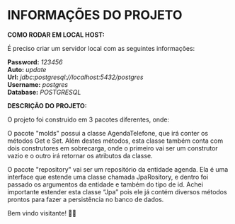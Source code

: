 # INFORMAÇÕES DO PROJETO

**COMO RODAR EM LOCAL HOST:** 

É preciso criar um servidor local com as seguintes informações:

**Password:** _123456_  
**Auto:** _update_  
**Url:** _jdbc:postgresql://localhost:5432/postgres_  
**Username:** _postgres_  
**Database:** _POSTGRESQL_  




**DESCRIÇÃO DO PROJETO:**  


O projeto foi construido em 3 pacotes diferentes, onde:  

O pacote "molds" possui a classe AgendaTelefone, que irá conter os métodos Get e Set. Além destes métodos, esta classe também conta com dois construtores em sobrecarga, onde o primeiro vai ser um construtor vazio e o outro irá retornar os atributos da classe.

O pacote "repository" vai ser um repositório da entidade agenda. Ela é uma interface que estende uma classe chamada JpaRository, e dentro foi passado os argumentos da entidade e também do tipo de id. Achei importante estender esta classe “Jpa” pois ele já contém diversos métodos prontos para fazer a persistência no banco de dados.  




Bem vindo visitante! :technologist:
